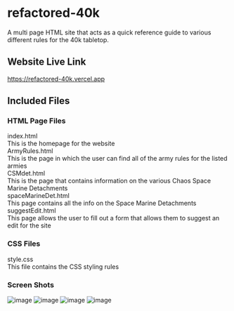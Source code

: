 # refactored-40k
A multi page HTML site that acts as a quick reference guide to various different rules for the 40k tabletop.
## Website Live Link
https://refactored-40k.vercel.app
## Included Files
### HTML Page Files
index.html <br>
This is the homepage for the website <br>
ArmyRules.html <br>
This is the page in which the user can find all of the army rules for the listed armies <br>
CSMdet.html <br>
This is the page that contains information on the various Chaos Space Marine Detachments<br>
spaceMarineDet.html<br>
This page contains all the info on the Space Marine Detachments<br>
suggestEdit.html<br>
This page allows the user to fill out a form that allows them to suggest an edit for the site
### CSS Files
style.css <br>
This file contains the CSS styling rules
### Screen Shots
![image](https://github.com/user-attachments/assets/bcb2e446-bb9a-40fc-bcc9-9c711edaeb94)
![image](https://github.com/user-attachments/assets/6adfa527-4ad3-448f-821b-2e98851663c3)
![image](https://github.com/user-attachments/assets/b8d15af5-f89b-47c4-91c7-ba5c9388a276)
![image](https://github.com/user-attachments/assets/4f94ac1f-c859-48c0-99df-38f642a25c84)



